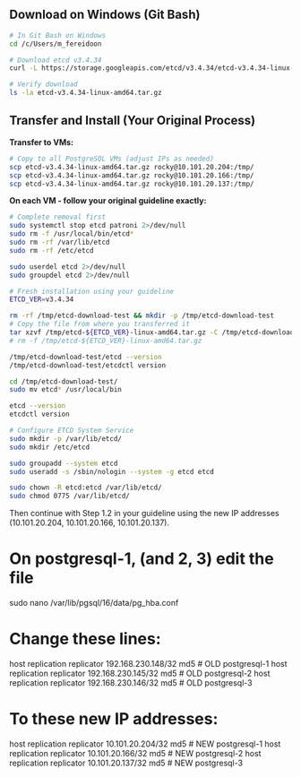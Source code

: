## **Download on Windows (Git Bash)**

```bash
# In Git Bash on Windows
cd /c/Users/m_fereidoon

# Download etcd v3.4.34
curl -L https://storage.googleapis.com/etcd/v3.4.34/etcd-v3.4.34-linux-amd64.tar.gz -o etcd-v3.4.34-linux-amd64.tar.gz

# Verify download
ls -la etcd-v3.4.34-linux-amd64.tar.gz
```

## **Transfer and Install (Your Original Process)**

**Transfer to VMs:**
```bash
# Copy to all PostgreSQL VMs (adjust IPs as needed)
scp etcd-v3.4.34-linux-amd64.tar.gz rocky@10.101.20.204:/tmp/
scp etcd-v3.4.34-linux-amd64.tar.gz rocky@10.101.20.166:/tmp/
scp etcd-v3.4.34-linux-amd64.tar.gz rocky@10.101.20.137:/tmp/
```

**On each VM - follow your original guideline exactly:**
```bash
# Complete removal first
sudo systemctl stop etcd patroni 2>/dev/null
sudo rm -f /usr/local/bin/etcd*
sudo rm -rf /var/lib/etcd
sudo rm -rf /etc/etcd

sudo userdel etcd 2>/dev/null
sudo groupdel etcd 2>/dev/null

# Fresh installation using your guideline
ETCD_VER=v3.4.34

rm -rf /tmp/etcd-download-test && mkdir -p /tmp/etcd-download-test
# Copy the file from where you transferred it
tar xzvf /tmp/etcd-${ETCD_VER}-linux-amd64.tar.gz -C /tmp/etcd-download-test --strip-components=1
# rm -f /tmp/etcd-${ETCD_VER}-linux-amd64.tar.gz

/tmp/etcd-download-test/etcd --version
/tmp/etcd-download-test/etcdctl version

cd /tmp/etcd-download-test/
sudo mv etcd* /usr/local/bin

etcd --version
etcdctl version

# Configure ETCD System Service
sudo mkdir -p /var/lib/etcd/
sudo mkdir /etc/etcd

sudo groupadd --system etcd
sudo useradd -s /sbin/nologin --system -g etcd etcd

sudo chown -R etcd:etcd /var/lib/etcd/
sudo chmod 0775 /var/lib/etcd/
```

Then continue with Step 1.2 in your guideline using the new IP addresses (10.101.20.204, 10.101.20.166, 10.101.20.137).





# On postgresql-1, (and 2, 3) edit the file
sudo nano /var/lib/pgsql/16/data/pg_hba.conf

# Change these lines:
host replication replicator 192.168.230.148/32 md5  # OLD postgresql-1
host replication replicator 192.168.230.145/32 md5  # OLD postgresql-2
host replication replicator 192.168.230.146/32 md5  # OLD postgresql-3

# To these new IP addresses:
host replication replicator 10.101.20.204/32 md5    # NEW postgresql-1
host replication replicator 10.101.20.166/32 md5    # NEW postgresql-2
host replication replicator 10.101.20.137/32 md5    # NEW postgresql-3
